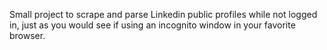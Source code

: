 Small project to scrape and parse Linkedin public profiles while not logged in, just as you would see if using an incognito window in your favorite browser.
